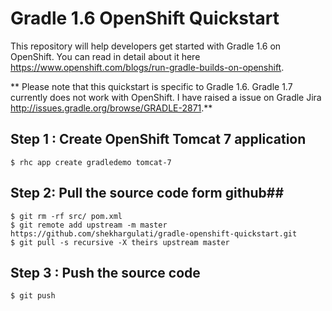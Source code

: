 # Gradle 1.6 OpenShift Quickstart #

This repository will help developers get started with Gradle 1.6 on OpenShift. You can read in detail about it here https://www.openshift.com/blogs/run-gradle-builds-on-openshift.

** Please note that this quickstart is specific to Gradle 1.6. Gradle 1.7 currently does not work with OpenShift. I have raised a issue on Gradle Jira http://issues.gradle.org/browse/GRADLE-2871.**

## Step 1 : Create OpenShift Tomcat 7 application #

```
$ rhc app create gradledemo tomcat-7
```

## Step 2: Pull the source code form github##

```
$ git rm -rf src/ pom.xml
$ git remote add upstream -m master https://github.com/shekhargulati/gradle-openshift-quickstart.git
$ git pull -s recursive -X theirs upstream master
```

## Step 3 : Push the source code ##

```
$ git push
```
